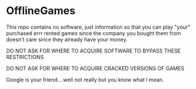 # OfflineGames
This repo contains no software, just information so that you can play "your" purchased errr rented games since the company you bought them from doesn't care since they already have your money.

DO NOT ASK FOR WHERE TO ACQUIRE SOFTWARE TO BYPASS THESE RESTRICTIONS

DO NOT ASK FOR WHERE TO ACQUIRE CRACKED VERSIONS OF GAMES

Google is your friend....well not really but you know what I mean.
